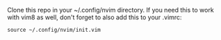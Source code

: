 Clone this repo in your ~/.config/nvim directory.
If you need this to work with vim8 as well, don't forget to also add this to your .vimrc:
```viml
source ~/.config/nvim/init.vim
```

